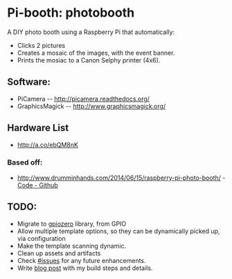 # Pi-booth: photobooth

A DIY photo booth using a Raspberry Pi that automatically:
- Clicks 2 pictures
- Creates a mosaic of the images, with the event banner.
- Prints the mosiac to a Canon Selphy printer (4x6).

## Software:
  - PiCamera -- http://picamera.readthedocs.org/
  - GraphicsMagick -- http://www.graphicsmagick.org/

## Hardware List
  - http://a.co/ebQM8nK
  
### Based off: 
 - http://www.drumminhands.com/2014/06/15/raspberry-pi-photo-booth/ -  [Code - Github](https://github.com/drumminhands/drumminhands_photobooth)


## TODO:
 - Migrate to [gpiozero](https://gpiozero.readthedocs.io/en/stable/) library, from GPIO 
 - Allow multiple template options, so they can be dynamically picked up, via configuration 
 - Make the template scanning dynamic.
 - Clean up assets and artifacts 
 - Check [#issues](https://github.com/varunmehta/photobooth/issues) for any future enhancements. 
 - Write [blog post](http://protonfever.blogspot.com) with my build steps and details.